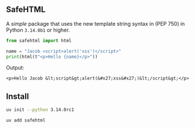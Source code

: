 ## SafeHTML

A *simple* package that uses the new template string syntax in (PEP 750) in Python `3.14.0b1` or higher.

```python
from safehtml import html

name = "Jacob <script>alert('xss')</script>"
print(html(t"<p>Hello {name}</p>"))
```

Output:
```plaintext
<p>Hello Jacob &lt;script&gt;alert(&#x27;xss&#x27;)&lt;/script&gt;</p>
```

## Install

```bash
uv init --python 3.14.0rc1
```

```bash
uv add safehtml
```